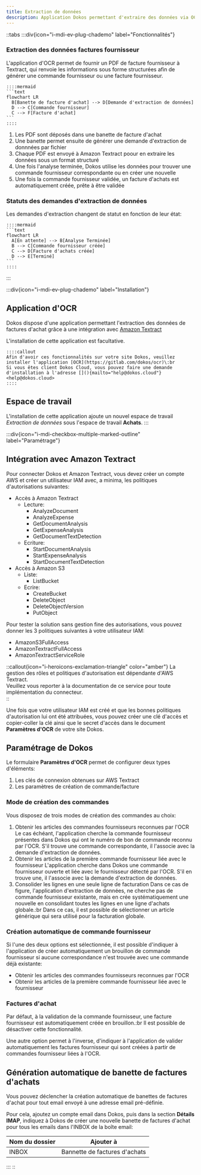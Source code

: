 ```yaml
---
title: Extraction de données
description: Application Dokos permettant d'extraire des données via OCR
---
```


::tabs
  :::div{icon="i-mdi-ev-plug-chademo" label="Fonctionnalités"}
  ### Extraction des données factures fournisseur
  
  L'application d'OCR permet de fournir un PDF de facture fournisseur à Textract, qui renvoie les informations sous forme structurées afin de générer une commande fournisseur ou une facture fournisseur.
  
    ::::mermaid
    ```text
    flowchart LR
      B[Banette de facture d'achat] --> D[Demande d'extraction de données]
      D --> C[Commande fournisseur]
      C --> F[Facture d'achat]
    ```
    ::::
  
  1. Les PDF sont déposés dans une banette de facture d'achat
  2. Une banette permet ensuite de générer une demande d'extraction de donnnées par fichier
  3. Chaque PDF est envoyé à Amazon Textract poour en extraire les données sous un format structuré
  4. Une fois l'analyse terminée, Dokos utilise les données pour trouver une commande fournisseur correspondante ou en créer une nouvelle
  5. Une fois la commande fournisseur validée, un facture d'achats est automatiquement créée, prête à être validée
  
  ### Statuts des demandes d'extraction de données
  
  Les demandes d'extraction changent de statut en fonction de leur état:
  
    ::::mermaid
    ```text
    flowchart LR
      A[En attente] --> B[Analyse Terminée]
      B --> C[Commande fournisseur créée]
      C --> D[Facture d'achats créée]
      D --> E[Terminé]
    ```
    ::::
  :::

  :::div{icon="i-mdi-ev-plug-chademo" label="Installation"}
  ## Application d'OCR
  
  Dokos dispose d'une application permettant l'extraction des données de factures d'achat grâce à une intégration avec [Amazon Textract](https://aws.amazon.com/fr/textract/)
  
  L'installation de cette application est facultative.
  
    ::::callout
    Afin d'avoir ces fonctionnalités sur votre site Dokos, veuillez installer l'application [OCR](https://gitlab.com/dokos/ocr)\:br
    Si vous êtes client Dokos Cloud, vous pouvez faire une demande d'installation à l'adresse [](){mailto="help@dokos.cloud"}<help@dokos.cloud>
    ::::
  
  ## Espace de travail
  
  L'installation de cette application ajoute un nouvel espace de travail _Extraction de données_ sous l'espace de travail **Achats**.
  :::

  :::div{icon="i-mdi-checkbox-multiple-marked-outline" label="Paramétrage"}
  ## Intégration avec Amazon Textract
  
  Pour connecter Dokos et Amazon Textract, vous devez créer un compte AWS et créer un utilisateur IAM avec, a minima, les politiques d'autorisations suivantes:
  - Accès à Amazon Textract
    - Lecture:
      - AnalyzeDocument
      - AnalyzeExpense
      - GetDocumentAnalysis
      - GetExpenseAnalysis
      - GetDocumentTextDetection
    - Ecriture:
      - StartDocumentAnalysis
      - StartExpenseAnalysis
      - StartDocumentTextDetection
  - Accès à Amazon S3
    - Liste:
      - ListBucket
    - Ecrire:
      - CreateBucket
      - DeleteObject
      - DeleteObjectVersion
      - PutObject

  Pour tester la solution sans gestion fine des autorisations, vous pouvez donner les 3 politiques suivantes à votre utilisateur IAM:
  - AmazonS3FullAccess
  - AmazonTextractFullAccess
  - AmazonTextractServiceRole

  ::callout{icon="i-heroicons-exclamation-triangle" color="amber"}
  La gestion des rôles et politiques d'autorisation est dépendante d'AWS Textract.  
  Veuillez vous reporter à la documentation de ce service pour toute implémentation du connecteur.  
  ::


  Une fois que votre utilisateur IAM est créé et que les bonnes politiques d'autorisation lui ont été attribuées, vous pouvez créer une clé d'accès et copier-coller la clé ainsi que le secret d'accès dans le document **Paramètres d'OCR** de votre site Dokos.


  ## Paramétrage de Dokos
  
  Le formulaire **Paramètres d'OCR** permet de configurer deux types d'éléments:
  
  1. Les clés de connexion obtenues sur AWS Textract
  2. Les paramètres de création de commande/facture

  ### Mode de création des commandes
  
  Vous disposez de trois modes de création des commandes au choix:
  
  1. Obtenir les articles des commandes fournisseurs reconnues par l'OCR
     Le cas échéant, l'application cherche la commande fournisseur présentes dans Dokos qui ont le numéro de bon de commande reconnu par l'OCR. S'il trouve une commande correspondante, il l'associe avec la demande d'extraction de données.
  2. Obtenir les articles de la première commande fournisseur liée avec le fournisseur
     L'application cherche dans Dokos une commande fournisseur ouverte et liée avec le fournisseur détecté par l'OCR. S'il en trouve une, il l'associe avec la demande d'extraction de données.
  3. Consolider les lignes en une seule ligne de facturation
     Dans ce cas de figure, l'application d'extraction de données, ne cherche pas de commande fournisseur existante, mais en crée systématiquement une nouvelle en consolidant toutes les lignes en une ligne d'achats globale.\:br
     Dans ce cas, il est possible de sélectionner un article générique qui sera utilisé pour la facturation globale.
  
  ### Création automatique de commande fournisseur
  
  Si l'une des deux options est sélectionnée, il est possible d'indiquer à l'application de créer automatiquement un brouillon de commande fournisseur si aucune correspondance n'est trouvée avec une commande déjà existante:
  
  - Obtenir les articles des commandes fournisseurs reconnues par l'OCR
  - Obtenir les articles de la première commande fournisseur liée avec le fournisseur
  
  ### Factures d'achat
  
  Par défaut, à la validation de la commande fournisseur, une facture fournisseur est automatiquement créée en brouillon.\:br
  Il est possible de désactiver cette fonctionnalité.
  
  Une autre option permet à l'inverse, d'indiquer à l'application de valider automatiquement les factures fournisseur qui sont créées à partir de commandes fournisseur liées à l'OCR.
  
  ## Génération automatique de banette de factures d'achats
  
  Vous pouvez déclencher la création automatique de banettes de factures d'achat pour tout email envoyé à une adresse email pré-définie.
  
  Pour cela, ajoutez un compte email dans Dokos, puis dans la section **Détails IMAP**, indiquez à Dokos de créer une nouvelle banette de factures d'achat pour tous les emails dans l'INBOX de la boîte email:
  
  | Nom du dossier | Ajouter à                     |
  | -------------- | ----------------------------- |
  | INBOX          | Bannette de factures d'achats |
  :::
::
